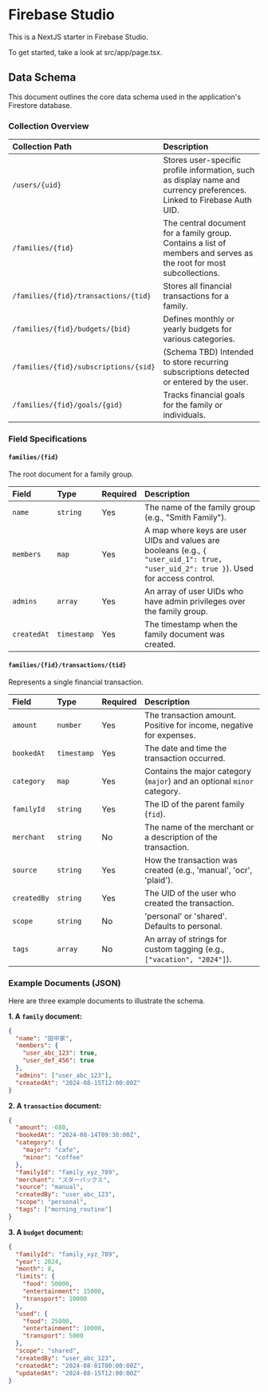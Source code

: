 # Firebase Studio

This is a NextJS starter in Firebase Studio.

To get started, take a look at src/app/page.tsx.

## Data Schema

This document outlines the core data schema used in the application's Firestore database.

### Collection Overview

| Collection Path | Description |
| :--- | :--- |
| `/users/{uid}` | Stores user-specific profile information, such as display name and currency preferences. Linked to Firebase Auth UID. |
| `/families/{fid}` | The central document for a family group. Contains a list of members and serves as the root for most subcollections. |
| `/families/{fid}/transactions/{tid}` | Stores all financial transactions for a family. |
| `/families/{fid}/budgets/{bid}` | Defines monthly or yearly budgets for various categories. |
| `/families/{fid}/subscriptions/{sid}` | (Schema TBD) Intended to store recurring subscriptions detected or entered by the user. |
| `/families/{fid}/goals/{gid}` | Tracks financial goals for the family or individuals. |

### Field Specifications

#### `families/{fid}`

The root document for a family group.

| Field | Type | Required | Description |
| :--- | :--- | :--- | :--- |
| `name` | `string` | Yes | The name of the family group (e.g., "Smith Family"). |
| `members` | `map` | Yes | A map where keys are user UIDs and values are booleans (e.g., `{ "user_uid_1": true, "user_uid_2": true }`). Used for access control. |
| `admins` | `array` | Yes | An array of user UIDs who have admin privileges over the family group. |
| `createdAt` | `timestamp` | Yes | The timestamp when the family document was created. |

#### `families/{fid}/transactions/{tid}`

Represents a single financial transaction.

| Field | Type | Required | Description |
| :--- | :--- | :--- | :--- |
| `amount` | `number` | Yes | The transaction amount. Positive for income, negative for expenses. |
| `bookedAt` | `timestamp` | Yes | The date and time the transaction occurred. |
| `category` | `map` | Yes | Contains the major category (`major`) and an optional `minor` category. |
| `familyId` | `string` | Yes | The ID of the parent family (`fid`). |
| `merchant` | `string` | No | The name of the merchant or a description of the transaction. |
| `source` | `string` | Yes | How the transaction was created (e.g., 'manual', 'ocr', 'plaid'). |
| `createdBy` | `string` | Yes | The UID of the user who created the transaction. |
| `scope` | `string` | No | 'personal' or 'shared'. Defaults to personal. |
| `tags` | `array` | No | An array of strings for custom tagging (e.g., `["vacation", "2024"]`). |

### Example Documents (JSON)

Here are three example documents to illustrate the schema.

**1. A `family` document:**

```json
{
  "name": "田中家",
  "members": {
    "user_abc_123": true,
    "user_def_456": true
  },
  "admins": ["user_abc_123"],
  "createdAt": "2024-08-15T12:00:00Z"
}
```

**2. A `transaction` document:**

```json
{
  "amount": -680,
  "bookedAt": "2024-08-14T09:30:00Z",
  "category": {
    "major": "cafe",
    "minor": "coffee"
  },
  "familyId": "family_xyz_789",
  "merchant": "スターバックス",
  "source": "manual",
  "createdBy": "user_abc_123",
  "scope": "personal",
  "tags": ["morning_routine"]
}
```

**3. A `budget` document:**

```json
{
  "familyId": "family_xyz_789",
  "year": 2024,
  "month": 8,
  "limits": {
    "food": 50000,
    "entertainment": 15000,
    "transport": 10000
  },
  "used": {
    "food": 25000,
    "entertainment": 10000,
    "transport": 5000
  },
  "scope": "shared",
  "createdBy": "user_abc_123",
  "createdAt": "2024-08-01T00:00:00Z",
  "updatedAt": "2024-08-15T12:00:00Z"
}
```
